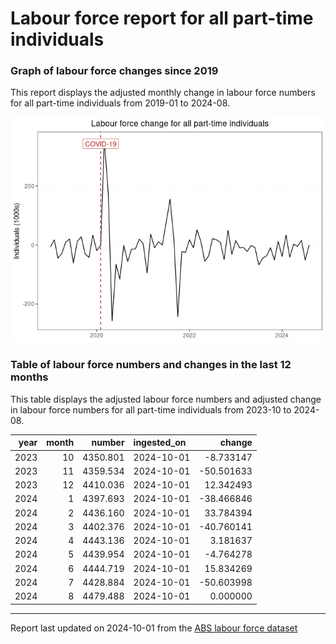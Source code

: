 Labour force report for all part-time individuals
================

### Graph of labour force changes since 2019

This report displays the adjusted monthly change in labour force numbers
for all part-time individuals from 2019-01 to 2024-08.

![](all_part-time_report_files/figure-gfm/unnamed-chunk-2-1.png)<!-- -->

### Table of labour force numbers and changes in the last 12 months

This table displays the adjusted labour force numbers and adjusted
change in labour force numbers for all part-time individuals from
2023-10 to 2024-08.

| year | month |   number | ingested_on |     change |
|-----:|------:|---------:|:------------|-----------:|
| 2023 |    10 | 4350.801 | 2024-10-01  |  -8.733147 |
| 2023 |    11 | 4359.534 | 2024-10-01  | -50.501633 |
| 2023 |    12 | 4410.036 | 2024-10-01  |  12.342493 |
| 2024 |     1 | 4397.693 | 2024-10-01  | -38.466846 |
| 2024 |     2 | 4436.160 | 2024-10-01  |  33.784394 |
| 2024 |     3 | 4402.376 | 2024-10-01  | -40.760141 |
| 2024 |     4 | 4443.136 | 2024-10-01  |   3.181637 |
| 2024 |     5 | 4439.954 | 2024-10-01  |  -4.764278 |
| 2024 |     6 | 4444.719 | 2024-10-01  |  15.834269 |
| 2024 |     7 | 4428.884 | 2024-10-01  | -50.603998 |
| 2024 |     8 | 4479.488 | 2024-10-01  |   0.000000 |

------------------------------------------------------------------------

Report last updated on 2024-10-01 from the [ABS labour force
dataset](https://www.abs.gov.au/statistics/labour/employment-and-unemployment/labour-force-australia/latest-release)
